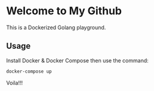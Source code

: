 # Welcome to My Github

This is a Dockerized Golang playground.

## Usage

Install Docker & Docker Compose then use the command:

```bash
docker-compose up
```

Voila!!!
